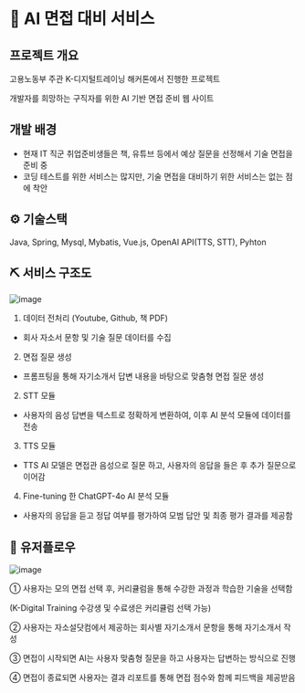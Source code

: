 # 📃 AI 면접 대비 서비스
## 프로젝트 개요
고용노동부 주관 K-디지털트레이닝 해커톤에서 진행한 프로젝트

개발자를 희망하는 구직자를 위한 AI 기반 면접 준비 웹 사이트

## 개발 배경
- 현재 IT 직군 취업준비생들은 책, 유튜브 등에서 예상 질문을 선정해서 기술 면접을 준비 중
- 코딩 테스트를 위한 서비스는 많지만, 기술 면접을 대비하기 위한 서비스는 없는 점에 착안

## ⚙️ 기술스택
Java, Spring, Mysql, Mybatis, Vue.js, OpenAI API(TTS, STT), Pyhton

## ⛏️ 서비스 구조도
![image](https://github.com/user-attachments/assets/8b7209f6-f104-41e4-ab8e-716c0afc1698)


1)	데이터 전처리 (Youtube, Github, 책 PDF)
- 회사 자소서 문항 및 기술 질문 데이터를 수집
2) 면접 질문 생성
- 프롬프팅을 통해 자기소개서 답변 내용을 바탕으로 맞춤형 면접 질문 생성
2)	STT 모듈
- 사용자의 음성 답변을 텍스트로 정확하게 변환하여, 이후 AI 분석 모듈에 데이터를 전송
3)	TTS 모듈
- TTS AI 모델은 면접관 음성으로 질문 하고, 사용자의 응답을 들은 후 추가 질문으로 이어감
4)	Fine-tuning 한 ChatGPT-4o AI 분석 모듈
- 사용자의 응답을 듣고 정답 여부를 평가하여 모범 답안 및 최종 평가 결과를 제공함


## 📖 유저플로우
![image](https://github.com/user-attachments/assets/ec65bda2-6db9-4cf6-a6ae-0719954b3a8b)


①	사용자는 모의 면접 선택 후, 커리큘럼을 통해 수강한 과정과 학습한 기술을 선택함

(K-Digital Training 수강생 및 수료생은 커리큘럼 선택 가능)

②	사용자는 자소설닷컴에서 제공하는 회사별 자기소개서 문항을 통해 자기소개서 작성

③	면접이 시작되면 AI는 사용자 맞춤형 질문을 하고 사용자는 답변하는 방식으로 진행

④	면접이 종료되면 사용자는 결과 리포트를 통해 면접 점수와 함께 피드백을 제공받음

